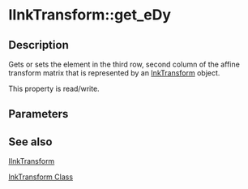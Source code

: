 # IInkTransform::get_eDy

## Description

Gets or sets the element in the third row, second column of the affine transform matrix that is represented by an [InkTransform](https://learn.microsoft.com/windows/desktop/tablet/inktransform-class) object.

This property is read/write.

## Parameters

## See also

[IInkTransform](https://learn.microsoft.com/windows/win32/api/msinkaut/nn-msinkaut-iinktransform)

[InkTransform Class](https://learn.microsoft.com/windows/desktop/tablet/inktransform-class)